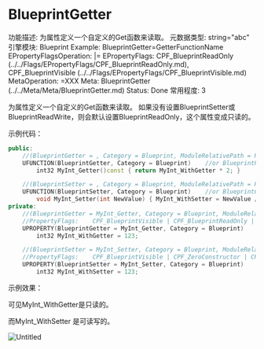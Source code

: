 # BlueprintGetter

功能描述: 为属性定义一个自定义的Get函数来读取。
元数据类型: string="abc"
引擎模块: Blueprint
Example: BlueprintGetter=GetterFunctionName
EPropertyFlagsOperation: |=
EPropertyFlags: CPF_BlueprintReadOnly (../../Flags/EPropertyFlags/CPF_BlueprintReadOnly.md), CPF_BlueprintVisible (../../Flags/EPropertyFlags/CPF_BlueprintVisible.md)
MetaOperation: =XXX
Meta: BlueprintGetter (../../Meta/Meta/BlueprintGetter.md)
Status: Done
常用程度: 3

为属性定义一个自定义的Get函数来读取。
如果没有设置BlueprintSetter或BlueprintReadWrite，则会默认设置BlueprintReadOnly，这个属性变成只读的。

示例代码：

```cpp
public:
	//(BlueprintGetter = , Category = Blueprint, ModuleRelativePath = Property/MyProperty_Test.h)
	UFUNCTION(BlueprintGetter, Category = Blueprint)	//or BlueprintPure
		int32 MyInt_Getter()const { return MyInt_WithGetter * 2; }

	//(BlueprintSetter = , Category = Blueprint, ModuleRelativePath = Property/MyProperty_Test.h)
	UFUNCTION(BlueprintSetter, Category = Blueprint)	//or BlueprintCallable
		void MyInt_Setter(int NewValue) { MyInt_WithSetter = NewValue / 4; }
private:
	//(BlueprintGetter = MyInt_Getter, Category = Blueprint, ModuleRelativePath = Property/MyProperty_Test.h)
	//PropertyFlags:	CPF_BlueprintVisible | CPF_BlueprintReadOnly | CPF_ZeroConstructor | CPF_IsPlainOldData | CPF_NoDestructor | CPF_HasGetValueTypeHash | CPF_NativeAccessSpecifierPrivate 
	UPROPERTY(BlueprintGetter = MyInt_Getter, Category = Blueprint)
		int32 MyInt_WithGetter = 123;

	//(BlueprintSetter = MyInt_Setter, Category = Blueprint, ModuleRelativePath = Property/MyProperty_Test.h)
	//PropertyFlags:	CPF_BlueprintVisible | CPF_ZeroConstructor | CPF_IsPlainOldData | CPF_NoDestructor | CPF_HasGetValueTypeHash | CPF_NativeAccessSpecifierPrivate 
	UPROPERTY(BlueprintSetter = MyInt_Setter, Category = Blueprint)
		int32 MyInt_WithSetter = 123;
```

示例效果：

可见MyInt_WithGetter是只读的。

而MyInt_WithSetter 是可读写的。

![Untitled](BlueprintGetter/Untitled.png)